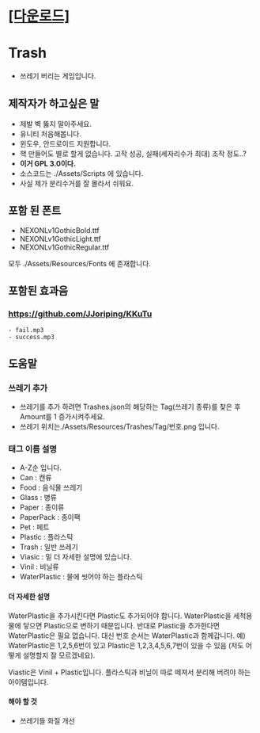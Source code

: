 # **[[다운로드]](https://github.com/moremi-kr/recycle/releases/tag/v0.1.1)**
# Trash
- 쓰레기 버리는 게임입니다.

## 제작자가 하고싶은 말
- 제발 벽 뚫지 말아주세요.
- 유니티 처음해봅니다.
- 윈도우, 안드로이드 지원합니다.
- 핵 만들어도 별로 할게 없습니다. 고작 성공, 실패(세자리수가 최대) 조작 정도..?
- **이거 GPL 3.0이다.**
- 소스코드는 ./Assets/Scripts 에 있습니다.
- 사실 제가 분리수거를 잘 몰라서 쉬워요.

## 포함 된 폰트
- NEXONLv1GothicBold.ttf
- NEXONLv1GothicLight.ttf
- NEXONLv1GothicRegular.ttf

모두 ./Assets/Resources/Fonts 에 존재합니다.

## 포함된 효과음
### https://github.com/JJoriping/KKuTu
    - fail.mp3
    - success.mp3

## 도움말
### 쓰레기 추가
- 쓰레기를 추가 하려면 Trashes.json의 해당하는 Tag(쓰레기 종류)를 찾은 후 Amount를 1 증가시켜주세요.
- 쓰레기 위치는./Assets/Resources/Trashes/Tag/번호.png 입니다.
### 태그 이름 설명
- A-Z순 입니다.
- Can : 캔류
- Food : 음식물 쓰레기
- Glass : 병류
- Paper : 종이류
- PaperPack : 종이팩
- Pet : 페트
- Plastic : 플라스틱
- Trash : 일반 쓰레기
- Viasic : 밑 더 자세한 설명에 있습니다.
- Vinil : 비닐류
- WaterPlastic : 물에 씻어야 하는 플라스틱
#### 더 자세한 설명
WaterPlastic을 추가시킨다면 Plastic도 추가되어야 합니다.
WaterPlastic을 세척용 물에 닿으면 Plastic으로 변하기 때문입니다.
반대로 Plastic을 추가한다면 WaterPlastic은 필요 없습니다. 대신 번호 순서는 WaterPlastic과 함께갑니다.
예) WaterPlastic은 1,2,5,6번이 있고 Plastic은 1,2,3,4,5,6,7번이 있을 수 있음 (저도 어떻게 설명할지 잘 모르겠네요).

Viastic은 Vinil + Plastic입니다.
플라스틱과 비닐이 따로 떼져서 분리해 버려야 하는 아이템입니다.

#### 해야 할 것
- 쓰레기들 화질 개선